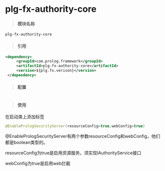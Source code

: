 # plg-fx-authority-core

> #### 模块名称

```
plg-fx-authority-core
```

> #### 引用

```xml
<dependency>
     <groupId>com.prolog.framework</groupId>
     <artifactId>plg-fx-authority-core</artifactId>
     <version>${plg.fx.verison}</version>
 </dependency>
```

> #### 配置

```yaml

```

> #### 使用

在启动类上添加标签

```java
@EnablePrologSecurityServer(resourceConfig=true,webConfig=true)
```

@EnablePrologSecurityServer有两个参数resourceConfig和webConfig，他们都是boolean类型的。

resourceConfig为true是启用资源服务，须实现IAuthorityService接口

webConfig为true是启用web拦截

